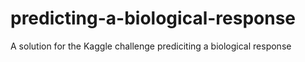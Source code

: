 # predicting-a-biological-response
A solution for the Kaggle challenge prediciting a biological response
